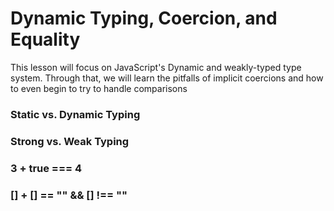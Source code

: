 # Dynamic Typing, Coercion, and Equality

This lesson will focus on JavaScript's Dynamic and weakly-typed type
system. Through that, we will learn the pitfalls of implicit coercions
and how to even begin to try to handle comparisons



### Static vs. Dynamic Typing


### Strong vs. Weak Typing


### 3 + true === 4


### [] + [] == "" && [] !== ""

